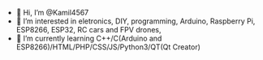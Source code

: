 - 👋 Hi, I’m @Kamil4567
- 👀 I’m interested in eletronics, DIY, programming, Arduino, Raspberry Pi, ESP8266, ESP32, RC cars and FPV drones, 
- 🌱 I’m currently learning C++/C(Arduino and ESP8266)/HTML/PHP/CSS/JS/Python3/QT(Qt Creator)

<!---
Kamil4567/Kamil4567 is a ✨ special ✨ repository because its `README.md` (this file) appears on your GitHub profile.
You can click the Preview link to take a look at your changes.
--->
